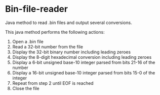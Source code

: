 # Bin-file-reader
Java method to read .bin files and output several conversions.

This java method performs the following actions:


1. Open a .bin file
2. Read a 32-bit number from the file
3. Display the 32-bit binary number including leading zeroes
4. Display the 8-digit hexadecimal conversion including leading zeroes
5. Display a 6-bit unsigned base-10 integer parsed from bits 21-16 of the number
6. Display a 16-bit unsigned base-10 integer parsed from bits 15-0 of the integer
7. Repeat from step 2 until EOF is reached
8. Close the file
